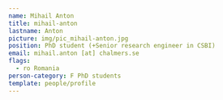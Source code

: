 ```yaml
---
name: Mihail Anton
title: mihail-anton
lastname: Anton
picture: img/pic_mihail-anton.jpg
position: PhD student (+Senior research engineer in CSBI)
email: mihail.anton [at] chalmers.se
flags:
  - ro Romania
person-category: F PhD students
template: people/profile
---
```

